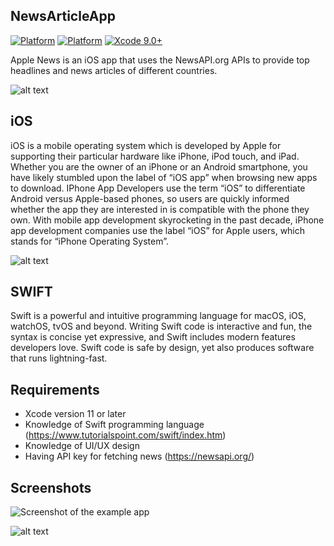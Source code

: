 NewsArticleApp
--------------

[![Platform](http://img.shields.io/badge/platform-iOS-black.svg?style=flat)](https://developer.apple.com/resources/) [![Platform](https://img.shields.io/badge/swift-4.2-orange.svg?style=flat)](https://swift.org/blog/swift-5-released/) [![Xcode 9.0+](https://img.shields.io/badge/Xcode-9.0+-blue.svg?style=flat)](https://developer.apple.com/xcode)

 Apple News is an iOS app that uses the NewsAPI.org APIs to provide top headlines and news articles of different countries.


![alt text](https://upload.wikimedia.org/wikipedia/commons/c/cb/IOS7_Logo.png)

iOS
---

iOS is a mobile operating system which is developed by Apple for supporting their particular hardware like iPhone, iPod touch, and iPad.
Whether you are the owner of an iPhone or an Android smartphone, you have likely stumbled upon the label of  “iOS app” when browsing new apps to download. IPhone App Developers use the term “iOS” to differentiate Android versus Apple-based phones, so users are quickly informed whether the app they are interested in is compatible with the phone they own. With mobile app development skyrocketing in the past decade, iPhone app development companies use the label “iOS” for Apple users, which stands for “iPhone Operating System”.

![alt text](https://www.macworld.co.uk/cmsdata/features/3597812/how-to-learn-swift_thumb800.jpg)


SWIFT
-----

Swift is a powerful and intuitive programming language for macOS, iOS, watchOS, tvOS and beyond. Writing Swift code is interactive and fun, the syntax is concise yet expressive, and Swift includes modern features developers love. Swift code is safe by design, yet also produces software that runs lightning-fast.

Requirements
------------

- Xcode version 11 or later
- Knowledge of Swift programming language (https://www.tutorialspoint.com/swift/index.htm)
- Knowledge of UI/UX design
- Having API key for fetching news (https://newsapi.org/)

Screenshots
-----------
<img src="https://github.com/Shubham-handa/NewsArticle/blob/main/S1.jpg" alt="Screenshot of the example app"/>

![alt text](https://github.com/Shubham-handa/NewsArticle/blob/main/S2.jpg)
